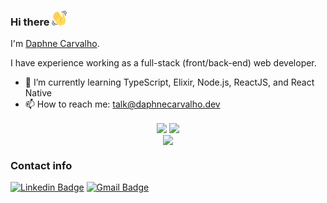 ### Hi there <img src="https://github.com/daphnecarvalho/daphnecarvalho/blob/main/emoji.svg" width="24px">
  
I'm [Daphne Carvalho](https://www.linkedin.com/in/daphnecarvalho/).

I have experience working as a full-stack (front/back-end) web developer.

- 🌱 I’m currently learning TypeScript, Elixir, Node.js, ReactJS, and React Native
- 📫 How to reach me: talk@daphnecarvalho.dev

<div align="center">
  <span>
    <img align="center" src="https://github-readme-stats.vercel.app/api/top-langs/?username=daphnecarvalho&hide_border=true&locale=en&layout=compact&langs_count=10&hide=shell&theme=dracula" />
  </span>
  <span>
    <img align="center" src="http://github-readme-streak-stats.herokuapp.com?user=daphnecarvalho&theme=dracula&hide_border=true&date_format=j%20M%5B%20Y%5D" />
  </span>
</div>

<div align="center">
  <img align="center" src="https://github.com/daphnecarvalho/daphnecarvalho/blob/output/github-contribution-grid-snake.svg" />
</div>

### Contact info

[![Linkedin Badge](https://img.shields.io/badge/-daphnecarvalho-blue?style=flat-square&logo=Linkedin&logoColor=white&link=https://www.linkedin.com/in/daphnecarvalho/)](https://www.linkedin.com/in/daphnecarvalho/)
[![Gmail Badge](https://img.shields.io/badge/-talk@daphnecarvalho.dev-c14438?style=flat-square&logo=Gmail&logoColor=white&link=mailto:talk@daphnecarvalho.dev)](mailto:talk@daphnecarvalho.dev)

<!-- 
- 🔭 I’m currently working on ...
- 👯 I’m looking to collaborate on ...
- 🤔 I’m looking for help with ...
- 💬 Ask me about ...
- 😄 Pronouns: ...
- ⚡ Fun fact: ...
-->
